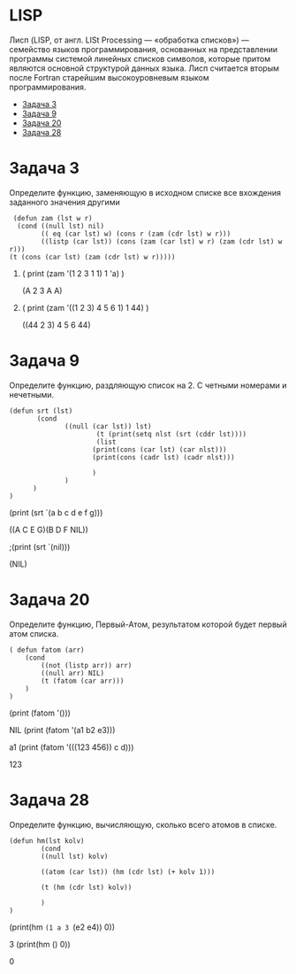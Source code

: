 # LISP

Лисп (LISP, от англ. LISt Processing — «обработка списков») — семейство языков программирования, основанных на представлении программы системой линейных списков символов, которые притом являются основной структурой данных языка. Лисп считается вторым после Fortran старейшим высокоуровневым языком программирования.


- [Задача 3](#Задача-3)
- [Задача 9](#Задача-9)
- [Задача 20](#Задача-20)
- [Задача 28](#Задача-28)

# Задача 3

Определите функцию, заменяющую в исходном списке все вхождения заданного значения другими
``` LISP
 (defun zam (lst w r)
  (cond ((null lst) nil)
        (( eq (car lst) w) (cons r (zam (cdr lst) w r)))
        ((listp (car lst)) (cons (zam (car lst) w r) (zam (cdr lst) w r)))
(t (cons (car lst) (zam (cdr lst) w r))))) 
```

1) ( print (zam '(1 2 3 1 1) 1 'a) )

    (A 2 3 A A) 
2)  ( print (zam  '((1 2 3) 4 5 6 1) 1 44) )

    ((44 2 3) 4 5 6 44)

    
# Задача 9

Определите функцию, раздляющую список на 2.
С четными номерами и нечетными.

``` LISP
(defun srt (lst) 
       (cond 
              ((null (car lst)) lst) 
                      (t (print(setq nlst (srt (cddr lst)))) 
                      (list 
                     (print(cons (car lst) (car nlst))) 
                     (print(cons (cadr lst) (cadr nlst))) 

                     ) 
              ) 
      ) 
) 
```

(print (srt `(a b c d e f g))) 

((A C E G)(B D F NIL))

;(print (srt `(nil))) 

(NIL)

    
# Задача 20

Определите функцию, Первый-Атом, результатом которой будет первый атом списка.
``` LISP
( defun fatom (arr)
    (cond
        ((not (listp arr)) arr)
        ((null arr) NIL)
        (t (fatom (car arr)))
    )
)
```
(print (fatom '())) 


NIL
(print (fatom '(a1 b2 e3))) 


a1
(print (fatom '(((123 456)) c d))) 


123

    
# Задача 28

Определите функцию, вычисляющую, сколько всего атомов в списке.

``` LISP
(defun hm(lst kolv) 
        (cond 
        ((null lst) kolv) 

        ((atom (car lst)) (hm (cdr lst) (+ kolv 1))) 

        (t (hm (cdr lst) kolv)) 

        ) 
) 
```
(print(hm `(1 a 3 `(e2 e4)) 0)) 


3
(print(hm () 0)) 


0
